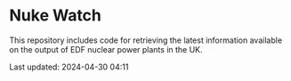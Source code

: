 # Nuke Watch

This repository includes code for retrieving the latest information available on the output of EDF nuclear power plants in the UK.

Last updated: 2024-04-30 04:11